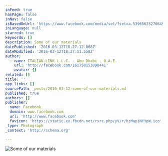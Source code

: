 ```yaml
---
inFeed: true
hasPage: false
inNav: false
isBasedOnUrl: 'https://www.facebook.com/media/set/?set=a.539656252766494.1073741831.161750153890441&type=3'
inLanguage: null
starred: true
keywords: []
description: Some of our materials
datePublished: '2016-03-12T18:27:12.068Z'
dateModified: '2016-03-12T18:27:11.558Z'
author:
  - name: ITALIAN LINK L.L.C. - Abu Dhabi - U.A.E.
    url: 'http://facebook.com/161750153890441'
    avatar: {}
related: []
title: ''
app_links: []
sourcePath: _posts/2016-03-12-some-of-our-materials.md
published: true
authors: []
publisher:
  name: Facebook
  domain: www.facebook.com
  url: 'http://www.facebook.com'
  favicon: 'https://static.xx.fbcdn.net/rsrc.php/yV/r/hzMapiNYYpW.ico'
_type: Photograph
_context: 'http://schema.org'

---
```

![Some of our materials](https://scontent.xx.fbcdn.net/hphotos-xap1/t31.0-8/s720x720/1072585_539666582765461_239245886_o.jpg)